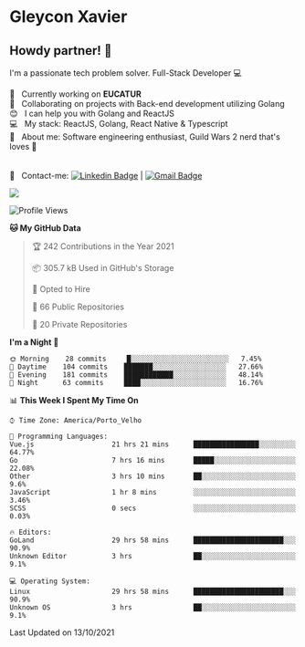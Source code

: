 # Gleycon Xavier

## Howdy partner! 👋

I'm a passionate tech problem solver.
Full-Stack Developer :computer:

 :rocket:  &nbsp; Currently working on **EUCATUR**
 <br/> :purple_heart: &nbsp; Collaborating on projects with Back-end development utilizing Golang
 <br/> :blush: &nbsp; I can help you with Golang and ReactJS
 <br/> :computer: &nbsp; My stack: ReactJS, Golang, React Native & Typescript
 <br/> 💬  &nbsp; About me: Software engineering enthusiast, Guild Wars 2 nerd that's loves :apple:
 <br/>
 <br/>
 <br/> :email: &nbsp; Contact-me: [![Linkedin Badge](https://img.shields.io/badge/-GleyconXavier-blue?style=flat-square&logo=Linkedin&logoColor=white&link=https://www.linkedin.com/in/gleyconxavier/)](https://www.linkedin.com/in/gleyconxavier/) 
| 
[![Gmail Badge](https://img.shields.io/badge/-gleyconxcarlos@gmail.com-c14438?style=flat-square&logo=Gmail&logoColor=white&link=mailto:gleyconxcarlos@gmail.com)](mailto:gleyconxcarlos@gmail.com)

![](https://komarev.com/ghpvc/?username=gleyconxavier)

<!--START_SECTION:waka-->
![Profile Views](http://img.shields.io/badge/Profile%20Views-0-blue)

**🐱 My GitHub Data** 

> 🏆 242 Contributions in the Year 2021
 > 
> 📦 305.7 kB Used in GitHub's Storage 
 > 
> 💼 Opted to Hire
 > 
> 📜 66 Public Repositories 
 > 
> 🔑 20 Private Repositories  
 > 
**I'm a Night 🦉** 

```text
🌞 Morning    28 commits     █░░░░░░░░░░░░░░░░░░░░░░░░   7.45% 
🌆 Daytime    104 commits    ███████░░░░░░░░░░░░░░░░░░   27.66% 
🌃 Evening    181 commits    ████████████░░░░░░░░░░░░░   48.14% 
🌙 Night      63 commits     ████░░░░░░░░░░░░░░░░░░░░░   16.76%

```


📊 **This Week I Spent My Time On** 

```text
⌚︎ Time Zone: America/Porto_Velho

💬 Programming Languages: 
Vue.js                   21 hrs 21 mins      ████████████████░░░░░░░░░   64.77% 
Go                       7 hrs 16 mins       █████░░░░░░░░░░░░░░░░░░░░   22.08% 
Other                    3 hrs 10 mins       ██░░░░░░░░░░░░░░░░░░░░░░░   9.6% 
JavaScript               1 hr 8 mins         ░░░░░░░░░░░░░░░░░░░░░░░░░   3.46% 
SCSS                     0 secs              ░░░░░░░░░░░░░░░░░░░░░░░░░   0.03%

🔥 Editors: 
GoLand                   29 hrs 58 mins      ██████████████████████░░░   90.9% 
Unknown Editor           3 hrs               ██░░░░░░░░░░░░░░░░░░░░░░░   9.1%

💻 Operating System: 
Linux                    29 hrs 58 mins      ██████████████████████░░░   90.9% 
Unknown OS               3 hrs               ██░░░░░░░░░░░░░░░░░░░░░░░   9.1%

```


 Last Updated on 13/10/2021
<!--END_SECTION:waka-->
